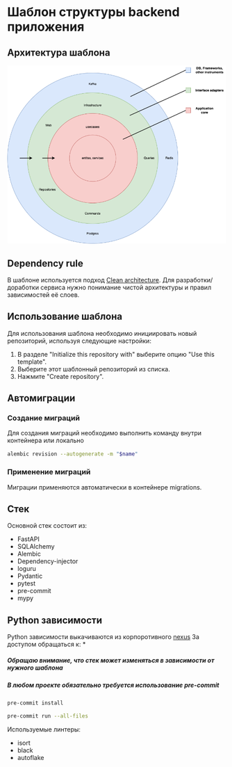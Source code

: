 # Шаблон структуры backend приложения

## Архитектура шаблона

![](/docs/dependency_rules.drawio.png)

## Dependency rule

В шаблоне используется подход [Clean architecture](https://blog.cleancoder.com/uncle-bob/2012/08/13/the-clean-architecture.html).
Для разработки/доработки сервиса нужно понимание чистой архитектуры и правил зависимостей её слоев.

## Использование шаблона
Для использования шаблона необходимо инициировать новый репозиторий, используя следующие настройки:
1. В разделе "Initialize this repository with" выберите опцию "Use this template".
2. Выберите этот шаблонный репозиторий из списка.
3. Нажмите "Create repository".

## Автомиграции
### Создание миграций
Для создания миграций необходимо выполнить команду внутри контейнера или локально
```zsh
alembic revision --autogenerate -m "$name"
```
### Применение миграций
Миграции применяются автоматически в контейнере migrations.


##  Стек
Основной стек состоит из:

- FastAPI
- SQLAlchemy
- Alembic
- Dependency-injector
- loguru
- Pydantic
- pytest
- pre-commit
- mypy

## Python зависимости
Python зависимости выкачиваются из корпоротивного [nexus]()
За доступом обращаться к:
* 

##### Обращаю внимание, что стек может изменяться в зависимости от нужного шаблона

##### В любом проекте обязательно требуется использование pre-commit

```zsh
pre-commit install 
```
```zsh
pre-commit run --all-files
```

Используемые линтеры:

- isort
- black
- autoflake